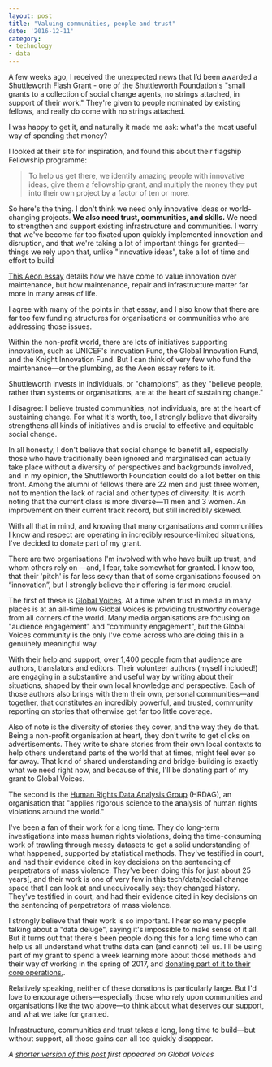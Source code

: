 ```yaml
---
layout: post
title: "Valuing communities, people and trust"
date: '2016-12-11'
category:
- technology
- data
---
```


A few weeks ago, I received the unexpected news that I’d been awarded a Shuttleworth Flash Grant - one of the [Shuttleworth Foundation's](https://shuttleworthfoundation.org) "small grants to a collection of social change agents, no strings attached, in support of their work." They're given to people nominated by existing fellows, and really do come with no strings attached.

I was happy to get it, and naturally it made me ask: what's the most useful way of spending that money?

I looked at their site for inspiration, and found this about their flagship Fellowship programme:

<blockquote> To help us get there, we identify amazing people with innovative ideas, give them a fellowship grant, and multiply the money they put into their own project by a factor of ten or more.</blockquote>

So here's the thing. I don't think we need only innovative ideas or world-changing projects. **We also need trust, communities, and skills.** We need to strengthen and support existing infrastructure and communities. I worry that we've become far too fixated upon quickly implemented innovation and disruption, and that we're taking a lot of important things for granted—things we rely upon that, unlike "innovative ideas", take a lot of time and effort to build

[This Aeon essay](https://aeon.co/essays/innovation-is-overvalued-maintenance-often-matters-more) details how we have come to value innovation over maintenance, but how maintenance, repair and infrastructure matter far more in many areas of life.

I agree with many of the points in that essay, and I also know that there are far too few funding structures for organisations or communities who are addressing those issues.

Within the non-profit world, there are lots of initiatives supporting innovation, such as UNICEF's Innovation Fund, the Global Innovation Fund, and the Knight Innovation Fund. But I can think of very few who fund the maintenance—or the plumbing, as the Aeon essay refers to it.

Shuttleworth invests in individuals, or "champions", as they "believe people, rather than systems or organisations, are at the heart of sustaining change." 

I disagree: I believe trusted communities, not individuals, are at the heart of sustaining change. For what it's worth, too, I strongly believe that diversity strengthens all kinds of initiatives and is crucial to effective and equitable social change.

In all honesty, I don't believe that social change to benefit all, especially those who have traditionally been ignored and marginalised can actually take place without a diversity of perspectives and backgrounds involved, and in my opinion, the Shuttleworth Foundation could do a lot better on this front. Among the alumni of fellows there are 22 men and just three women, not to mention the lack of racial and other types of diversity. It is worth noting that the current class is more diverse—11 men and 3 women. An improvement on their current track record, but still incredibly skewed.

With all that in mind, and knowing that many organisations and communities I know and respect are operating in incredibly resource-limited situations, I've decided to donate part of my grant.

There are two organisations I'm involved with who have built up trust, and whom others rely on —and, I fear, take somewhat for granted. I know too, that their 'pitch' is far less sexy than that of some organisations focused on “innovation”, but I strongly believe their offering is far more crucial.

The first of these is [Global Voices](https://globalvoices.org/). At a time when trust in media in many places is at an all-time low Global Voices is providing trustworthy coverage from all corners of the world. Many media organisations are focusing on "audience engagement" and "community engagement", but the Global Voices community is the only I've come across who are doing this in a genuinely meaningful way.

With their help and support, over 1,400 people from that audience are authors, translators and editors. Their volunteer authors (myself included!) are engaging in a substantive and useful way by writing about their situations, shaped by their own local knowledge and perspective. Each of those authors also brings with them their own, personal communities—and together, that constitutes an incredibly powerful, and trusted, community reporting on stories that otherwise get far too little coverage.

Also of note is the diversity of stories they cover, and the way they do that. Being a non-profit organisation at heart, they don't write to get clicks on advertisements. They write to share stories from their own local contexts to help others understand parts of the world that at times, might feel ever so far away. That kind of shared understanding and bridge-building is exactly what we need right now, and because of this, I'll be donating part of my grant to Global Voices.

The second is the [Human Rights Data Analysis Group](https://hrdag.org/) (HRDAG), an organisation that "applies rigorous science to the analysis of human rights violations around the world."

I've been a fan of their work for a long time. They do long-term investigations into mass human rights violations, doing the time-consuming work of trawling through messy datasets to get a solid understanding of what happened, supported by statistical methods. They've testified in court, and had their evidence cited in key decisions on the sentencing of perpetrators of mass violence. They've been doing this for just about 25 years[, and their work is one of very few in this tech/data/social change space that I can look at and unequivocally say: they changed history. They've testified in court, and had their evidence cited in key decisions on the sentencing of perpetrators of mass violence.

I strongly believe that their work is so important. I hear so many people talking about a "data deluge", saying it's impossible to make sense of it all. But it turns out that there's been people doing this for a long time who can help us all understand what truths data can (and cannot) tell us. I'll be using part of my grant to spend a week learning more about those methods and their way of working in the spring of 2017, and [donating part of it to their core operations.](https://hrdag.org/donate/).

Relatively speaking, neither of these donations is particularly large. But I'd love to encourage others—especially those who rely upon communities and organisations like the two above—to think about what deserves our support, and what we take for granted. 

Infrastructure, communities and trust takes a long, long time to build—but without support, all those gains can all too quickly disappear.

*A [shorter version of this post](https://globalvoices.org/2016/12/19/in-addition-to-innovation-journalism-needs-trusted-communities/) first appeared on Global Voices*
